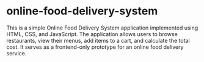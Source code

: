 # online-food-delivery-system
This is a simple Online Food Delivery System application implemented using HTML, CSS, and JavaScript. The application allows users to browse restaurants, view their menus, add items to a cart, and calculate the total cost. It serves as a frontend-only prototype for an online food delivery service.
